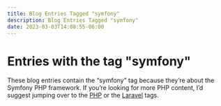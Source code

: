 ```yaml
---
title: Blog Entries Tagged "symfony"
description: Blog Entries Tagged "symfony"
date: 2023-03-03T14:08:55-06:00
---
```

# Entries with the tag "symfony"

These blog entries contain the “symfony” tag because they’re about the Symfony PHP framework. If you’re looking for more PHP content, I’d suggest jumping over to the [PHP](/tag/php) or the [Laravel](/tag/laravel) tags.


